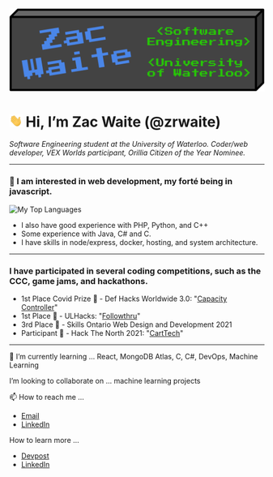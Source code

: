 <img src="./header.svg">

# <img height="25vw" src="./wave.gif"> Hi, I’m Zac Waite (@zrwaite)

*Software Engineering student at the University of Waterloo. Coder/web developer, VEX Worlds participant, Orillia Citizen of the Year Nominee.*

---
### 👀 I am interested in web development, my forté being in javascript.  
<div>
    <img width="60%" src="https://github-readme-stats.vercel.app/api/top-langs/?username=zrwaite&exclude_repo=Spaceship8&layout=compact&langs_count=6&theme=dark" alt="My Top Languages"/>
    <ul>
        <li>I also have good experience with PHP, Python, and C++</li>
        <li>Some experience with Java, C# and C.</li>
        <li>I have skills in node/express, docker, hosting, and system architecture.</li>
    </ul>
</div>
<hr style="clear:left"/>

### I have participated in several coding competitions, such as the CCC, game jams, and hackathons. 
* 1st Place Covid Prize 🥇 - Def Hacks Worldwide 3.0: "[Capacity Controller](https://devpost.com/software/capacity-controller)"
* 1st Place 🥇 - ULHacks: "[Followthru](https://devpost.com/software/followthru-0cr35p)"
* 3rd Place 🥉 - Skills Ontario Web Design and Development 2021
* Participant 🏅 - Hack The North 2021: "[CartTech](https://devpost.com/software/carttech)"

---

🌱 I’m currently learning ... React, MongoDB Atlas, C, C#, DevOps, Machine Learning

I’m looking to collaborate on ... machine learning projects

📫 How to reach me ... 
* [Email](mailto:129032699zw@gmail.com)
* [LinkedIn](https://www.linkedin.com/in/zac-waite/)
<!--Contact form-->

How to learn more ...
* [Devpost](https://devpost.com/zrwaite)
* [LinkedIn](https://www.linkedin.com/in/zac-waite/)
<!-- Personal Website -->

<!--
<img float="left" width="45%" src="https://github-readme-stats.vercel.app/api/pin/?username=zrwaite&repo=CartTech" alt="CartTech Repo"/>

<img float="left" width="45%" src="https://github-readme-stats.vercel.app/api/pin/?username=zrwaite&repo=DreemTeem" alt="DreemTeem Repo"/>

<img float="left" width="45%" src="https://github-readme-stats.vercel.app/api/pin/?username=zrwaite&repo=12421X" alt="12421X Repo"/>

<img float="left" width="45%" src="https://github-readme-stats.vercel.app/api/pin/?username=zrwaite&repo=SantasPillage" alt="SantasPillage Repo"/>

<img float="left" width="45%" src="https://github-readme-stats.vercel.app/api/pin/?username=zrwaite&repo=DefHacks3" alt="DefHacks3 Repo"/>
-->